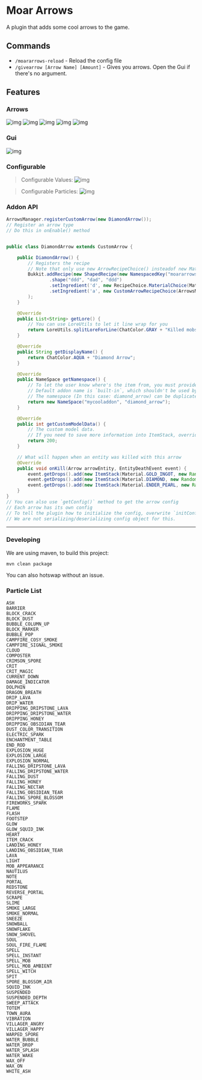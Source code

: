 # Moar Arrows
A plugin that adds some cool arrows to the game.

## Commands
- `/moararrows-reload` - Reload the config file
- `/givearrow [Arrow Name] [Amount]` - Gives you arrows. Open the Gui if there's no argument.

## Features
### Arrows
![img](https://storage.gato.host/61068f9c11c02e002297ebf2/sNwX03NND.png)
![img](https://storage.gato.host/61068f9c11c02e002297ebf2/LKfkL6cKV.png)
![img](https://storage.gato.host/61068f9c11c02e002297ebf2/8BOEWlvfH.png)
![img](https://storage.gato.host/61068f9c11c02e002297ebf2/d17tlwxBn.png)
![img](https://storage.gato.host/61068f9c11c02e002297ebf2/x85rnXBqW.png)

### Gui
![img](https://storage.gato.host/61068f9c11c02e002297ebf2/90kD3n9BA.png)

### Configurable
> Configurable Values:
![img](https://storage.gato.host/61068f9c11c02e002297ebf2/Az4__sXl7.png)


> Configurable Particles:
![img](https://storage.gato.host/61068f9c11c02e002297ebf2/LCTW73pBR.png)



### Addon API
```java
ArrowsManager.registerCustomArrow(new DiamondArrow());
// Register an arrow type
// Do this in onEnable() method


public class DiamondArrow extends CustomArrow {

    public DiamondArrow() {
        // Registers the recipe
        // Note that only use new ArrowRecipeChoice() insteadof new MaterialChoice(Material.ARROW) 
        Bukkit.addRecipe(new ShapedRecipe(new NamespacedKey("moararrows", "diamond_arrow"), new ItemStackBuilder(newItemStack()).setAmount(1).build())
                .shape("ddd", "dad", "ddd")
                .setIngredient('d', new RecipeChoice.MaterialChoice(Material.DIAMOND))
                .setIngredient('a', new CustomArrowRecipeChoice(ArrowsManager.BUNDLE_OF_ARROWS))
        );
    }

    @Override
    public List<String> getLore() {
        // You can use LoreUtils to let it line wrap for you
        return LoreUtils.splitLoreForLine(ChatColor.GRAY + "Killed mobs will drop ender pearl, diamonds and gold.");
    }

    @Override
    public String getDisplayName() {
        return ChatColor.AQUA + "Diamond Arrow";
    }

    @Override
    public NameSpace getNamespace() {
        // To let the user know where's the item from, you must provide addon name.
        // Default addon name is `built-in`, which shouldn't be used by addons
        // The namespace (In this case: diamond_arrow) can be duplicated as long as addon name isn't the same
        return new NameSpace("mycooladdon", "diamond_arrow");
    }

    @Override
    public int getCustomModelData() {
        // The custom model data.
        // If you need to save more information into ItemStack, override the newItemStack() method
        return 200;
    }

    // What will happen when an entity was killed with this arrow
    @Override
    public void onKill(Arrow arrowEntity, EntityDeathEvent event) {
        event.getDrops().add(new ItemStack(Material.GOLD_INGOT, new Random().nextInt(DIAMOND_ARROW_GOLD_DROPS_MAX - DIAMOND_ARROW_GOLD_DROPS_MIN) + DIAMOND_ARROW_GOLD_DROPS_MIN));
        event.getDrops().add(new ItemStack(Material.DIAMOND, new Random().nextInt(DIAMOND_ARROW_DIAMOND_DROPS_MAX - DIAMOND_ARROW_DIAMOND_DROPS_MIN) + DIAMOND_ARROW_DIAMOND_DROPS_MIN));
        event.getDrops().add(new ItemStack(Material.ENDER_PEARL, new Random().nextInt(DIAMOND_ARROW_ENDER_PEARL_DROPS_MAX - DIAMOND_ARROW_ENDER_PEARL_DROPS_MIN) + DIAMOND_ARROW_ENDER_PEARL_DROPS_MIN));
    }
}
// You can also use `getConfig()` method to get the arrow config
// Each arrow has its own config
// To tell the plugin how to initialize the config, overwrite `initConfig()` method
// We are not serializing/deserializing config object for this.
```

-----

### Developing
We are using maven, to build this project:
```shell
mvn clean package
```
You can also hotswap without an issue.

### Particle List
```
ASH
BARRIER
BLOCK_CRACK
BLOCK_DUST
BUBBLE_COLUMN_UP
BLOCK_MARKER
BUBBLE_POP
CAMPFIRE_COSY_SMOKE
CAMPFIRE_SIGNAL_SMOKE
CLOUD
COMPOSTER
CRIMSON_SPORE
CRIT
CRIT_MAGIC
CURRENT_DOWN
DAMAGE_INDICATOR
DOLPHIN
DRAGON_BREATH
DRIP_LAVA
DRIP_WATER
DRIPPING_DRIPSTONE_LAVA
DRIPPING_DRIPSTONE_WATER
DRIPPING_HONEY
DRIPPING_OBSIDIAN_TEAR
DUST_COLOR_TRANSITION
ELECTRIC_SPARK
ENCHANTMENT_TABLE
END_ROD
EXPLOSION_HUGE
EXPLOSION_LARGE
EXPLOSION_NORMAL
FALLING_DRIPSTONE_LAVA
FALLING_DRIPSTONE_WATER
FALLING_DUST
FALLING_HONEY
FALLING_NECTAR
FALLING_OBSIDIAN_TEAR
FALLING_SPORE_BLOSSOM
FIREWORKS_SPARK
FLAME
FLASH
FOOTSTEP
GLOW
GLOW_SQUID_INK
HEART
ITEM_CRACK
LANDING_HONEY
LANDING_OBSIDIAN_TEAR
LAVA
LIGHT
MOB_APPEARANCE
NAUTILUS
NOTE
PORTAL
REDSTONE
REVERSE_PORTAL
SCRAPE
SLIME
SMOKE_LARGE
SMOKE_NORMAL
SNEEZE
SNOWBALL
SNOWFLAKE
SNOW_SHOVEL
SOUL
SOUL_FIRE_FLAME
SPELL
SPELL_INSTANT
SPELL_MOB
SPELL_MOB_AMBIENT
SPELL_WITCH
SPIT
SPORE_BLOSSOM_AIR
SQUID_INK
SUSPENDED
SUSPENDED_DEPTH
SWEEP_ATTACK
TOTEM
TOWN_AURA
VIBRATION
VILLAGER_ANGRY
VILLAGER_HAPPY
WARPED_SPORE
WATER_BUBBLE
WATER_DROP
WATER_SPLASH
WATER_WAKE
WAX_OFF
WAX_ON
WHITE_ASH
```
